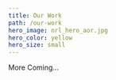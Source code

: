 ```yaml
---
title: Our Work
path: /our-work
hero_image: nrl_hero_aor.jpg
hero_color: yellow
hero_size: small
---
```

More Coming...
